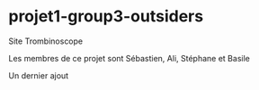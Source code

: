 # projet1-group3-outsiders
Site Trombinoscope



Les membres de ce projet sont Sébastien, Ali, Stéphane et Basile

Un dernier ajout
